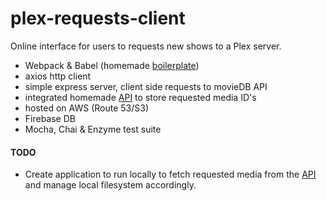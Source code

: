 # plex-requests-client

Online interface for users to requests new shows to a Plex server.
- Webpack & Babel (homemade [boilerplate](https://github.com/tomdaniels/v1-boilerplate))
- axios http client
- simple express server, client side requests to movieDB API
- integrated homemade [API](https://github.com/tomdaniels/plex-requests-client) to store requested media ID's
- hosted on AWS (Route 53/S3)
- Firebase DB
- Mocha, Chai & Enzyme test suite

#### TODO

- Create application to run locally to fetch requested media from the [API](https://github.com/tomdaniels/plex-requests-client) and manage local filesystem accordingly.
